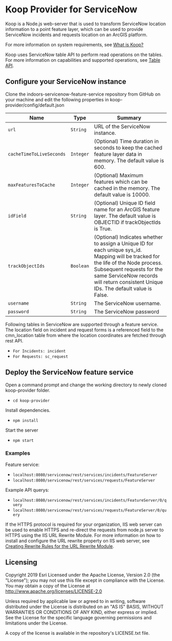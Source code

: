# Koop Provider for ServiceNow

Koop is a Node.js web-server that is used to transform ServiceNow location information to a point feature layer, which can be used to provide ServiceNow incidents and requests location on an ArcGIS platform.

For more information on system requirements, see [What is Koop?](https://koopjs.github.io/docs/basics/what-is-koop)

Koop uses ServiceNow table API to perform read operations on the tables. For more information on capabilities and supported operations, see [Table API](https://docs.servicenow.com/bundle/madrid-application-development/page/integrate/inbound-rest/concept/c_TableAPI.html).

## Configure your ServiceNow instance

Clone the indoors-servicenow-feature-service repository from GitHub on your machine and edit the following properties in koop-provider/config/default.json

  | Name                   | Type        | Summary                                                                                                                                                                                                                                                                                                                                                           |
|------------------------|-------------|-------------------------------------------------------------------------------------------------------------------------------------------------------------------------------------------------------------------------------------------------------------------------------------------------------------------------------------------------------------------|
| `url`                      | `String`    | URL of the ServiceNow instance. |
| `cacheTimeToLiveSeconds`   | `Integer`   | (Optional) Time duration in seconds to keep the cached feature layer data in memory. The default value is 600.|
| `maxFeaturesToCache`       | `Integer`   | (Optional) Maximum features which can be cached in the memory. The default value is 10000. |
| `idField`                  | `String`    | (Optional) Unique ID field name for an ArcGIS feature layer. The default value is OBJECTID if trackObjectIds is True. |
| `trackObjectIds`           | `Boolean`   | (Optional) Indicates whether to assign a Unique ID for each unique sys_id. Mapping will be tracked for the life of the Node process. Subsequent requests for the same ServiceNow records will return consistent Unique IDs. The default value is False. |
| `username`                 | `String`    | The ServiceNow username. |
| `password`                 | `String`    | The ServiceNow password |

Following tables in ServiceNow are supported through a feature service. The location field on incident and request forms is a referenced field to the cmn_location table from where the location coordinates are fetched through rest API.

  - `For Incidents: incident`
  - `For Requests: sc_request`

## Deploy the ServiceNow feature service

Open a command prompt and change the working directory to newly cloned koop-provider folder.
- `cd koop-provider`

Install dependencies.
- `npm install`

Start the server
- `npm start`

### Examples

Feature service:
- `localhost:8080/servicenow/rest/services/incidents/FeatureServer`
- `localhost:8080/servicenow/rest/services/requests/FeatureServer`

Example API querys:
- `localhost:8080/servicenow/rest/services/incidents/FeatureServer/0/query`
- `localhost:8080/servicenow/rest/services/requests/FeatureServer/0/query`

If the HTTPS protocol is required for your organization, IIS web server can be used to enable HTTPS and re-direct the requests from node.js server to HTTPS using the IIS URL Rewrite Module. For more information on how to install and configure the URL rewrite property on IIS web server, see [Creating Rewrite Rules for the URL Rewrite Module](https://docs.microsoft.com/en-us/iis/extensions/url-rewrite-module/creating-rewrite-rules-for-the-url-rewrite-module).

## Licensing

Copyright 2019 Esri
Licensed under the Apache License, Version 2.0 (the "License"); you may not use this file except in compliance with the License. You may obtain a copy of the License at http://www.apache.org/licenses/LICENSE-2.0

Unless required by applicable law or agreed to in writing, software distributed under the License is distributed on an "AS IS" BASIS, WITHOUT WARRANTIES OR CONDITIONS OF ANY KIND, either express or implied. See the License for the specific language governing permissions and limitations under the License.

A copy of the license is available in the repository's LICENSE.txt file.
